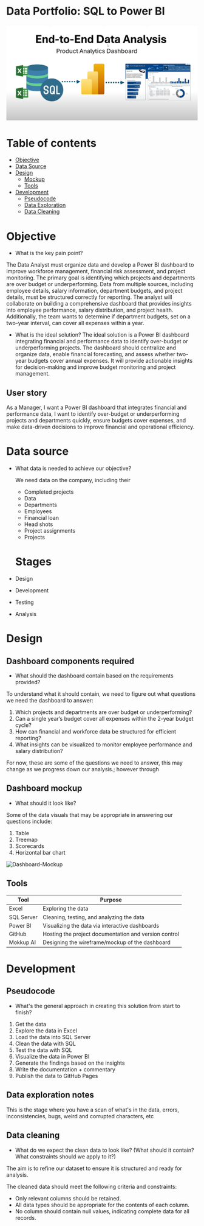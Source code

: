 # Data Portfolio: SQL to Power BI


![excel-to-powerbi-animated-diagram](assets/images/End_To_End_Project.png)




# Table of contents

- [Objective](#objective)
- [Data Source](#data-source)
- [Design](#design)
  - [Mockup](#mockup)
  - [Tools](#tools)
- [Development](#development)
  - [Pseudocode](#pseudocode)
  - [Data Exploration](#data-exploration)
  - [Data Cleaning](#data-cleaning)

# Objective

- What is the key pain point?

The Data Analyst must organize data and develop a Power BI dashboard to improve workforce management, financial risk assessment, and project monitoring. The primary goal is identifying which projects and departments are over budget or underperforming. Data from multiple sources, including employee details, salary information, department budgets, and project details, must be structured correctly for reporting. The analyst will collaborate on building a comprehensive dashboard that provides insights into employee performance, salary distribution, and project health. Additionally, the team wants to determine if department budgets, set on a two-year interval, can cover all expenses within a year.


- What is the ideal solution?
The ideal solution is a Power BI dashboard integrating financial and performance data to identify over-budget or underperforming projects. The dashboard should centralize and organize data, enable financial forecasting, and assess whether two-year budgets cover annual expenses. It will provide actionable insights for decision-making and improve budget monitoring and project management.

## User story

As a Manager,
I want a Power BI dashboard that integrates financial and performance data,
I want to identify over-budget or underperforming projects and departments quickly, ensure budgets cover expenses, and make data-driven decisions to improve financial and operational efficiency.

# Data source

- What data is needed to achieve our objective?

  We need data on the company, including their
  - Completed projects
  - Data
  - Departments
  - Employees
  - Financial loan
  - Head shots
  - Project assignments
  - Projects
 

  # Stages

- Design
- Development
- Testing
- Analysis



# Design 

## Dashboard components required 
- What should the dashboard contain based on the requirements provided?

To understand what it should contain, we need to figure out what questions we need the dashboard to answer:

1. Which projects and departments are over budget or underperforming?
2. Can a single year’s budget cover all expenses within the 2-year budget cycle?
3. How can financial and workforce data be structured for efficient reporting?
4. What insights can be visualized to monitor employee performance and salary distribution?

For now, these are some of the questions we need to answer, this may change as we progress down our analysis.; however through


## Dashboard mockup

- What should it look like? 

Some of the data visuals that may be appropriate in answering our questions include:

1. Table
2. Treemap
3. Scorecards
4. Horizontal bar chart



![Dashboard-Mockup](asset/images/powerbi_mockup.png)



## Tools 


| Tool | Purpose |
| --- | --- |
| Excel | Exploring the data |
| SQL Server | Cleaning, testing, and analyzing the data |
| Power BI | Visualizing the data via interactive dashboards |
| GitHub | Hosting the project documentation and version control |
| Mokkup AI | Designing the wireframe/mockup of the dashboard | 


# Development

## Pseudocode

- What's the general approach in creating this solution from start to finish?

1. Get the data
2. Explore the data in Excel
3. Load the data into SQL Server
4. Clean the data with SQL
5. Test the data with SQL
6. Visualize the data in Power BI
7. Generate the findings based on the insights
8. Write the documentation + commentary
9. Publish the data to GitHub Pages

## Data exploration notes

This is the stage where you have a scan of what's in the data, errors, inconsistencies, bugs, weird and corrupted characters, etc 



## Data cleaning 
- What do we expect the clean data to look like? (What should it contain? What constraints should we apply to it?)

The aim is to refine our dataset to ensure it is structured and ready for analysis. 

The cleaned data should meet the following criteria and constraints:

- Only relevant columns should be retained.
- All data types should be appropriate for the contents of each column.
- No column should contain null values, indicating complete data for all records.

